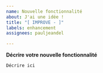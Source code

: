 ```yaml
---
name: Nouvelle fonctionnalité
about: J'ai une idée !
title: "[ IMPROVE - ]"
labels: enhancement
assignees: pauljeandel

---
```


**Décrire votre nouvelle fonctionnalité**
```
Décrire ici
```
